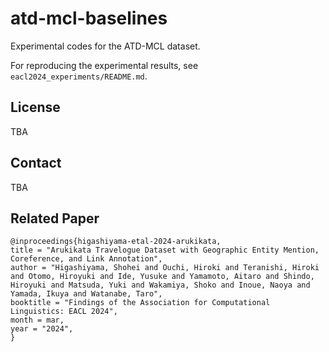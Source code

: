 # atd-mcl-baselines

Experimental codes for the ATD-MCL dataset.

For reproducing the experimental results, see `eacl2024_experiments/README.md`.

## License

TBA

## Contact

TBA

## Related Paper

~~~~
@inproceedings{higashiyama-etal-2024-arukikata,
title = "Arukikata Travelogue Dataset with Geographic Entity Mention, Coreference, and Link Annotation",
author = "Higashiyama, Shohei and Ouchi, Hiroki and Teranishi, Hiroki and Otomo, Hiroyuki and Ide, Yusuke and Yamamoto, Aitaro and Shindo, Hiroyuki and Matsuda, Yuki and Wakamiya, Shoko and Inoue, Naoya and Yamada, Ikuya and Watanabe, Taro",
booktitle = "Findings of the Association for Computational Linguistics: EACL 2024",
month = mar,
year = "2024",
}
~~~~
